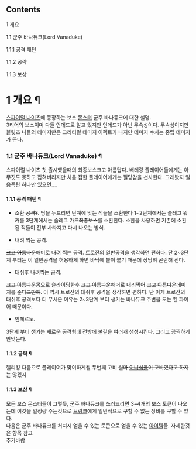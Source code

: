 ## Contents

    

1 개요

    

1.1 군주 바나듀크(Lord Vanaduke)

    

1.1.1 공격 패턴

1.1.2 공략

1.1.3 보상

# 1 개요 ¶

[스파이럴 나이츠](%EC%8A%A4%ED%8C%8C%EC%9D%B4%EB%9F%B4%20%EB%82%98%EC%9D%B4%EC%B8%A0.md)에 등장하는 보스 [몬스터](%EC%8A%A4%ED%8C%8C%EC%9D%B4%EB%9F%B4%20%EB%82%98%EC%9D%B4%EC%B8%A0/%EB%AA%AC%EC%8A%A4%ED%84%B0.md) 군주 바나듀크에 대한 설명.  
3티어의 보스이며 다들 언데드로 알고 있지만 언데드가 아닌 무속성이다. 무속성이지만 블릿츠 니들의 데미지만은 크리티컬 데미지 이펙트가 나지만
데미지 수치는 중립 데미지가 뜬다.

### 1.1 군주 바나듀크(Lord Vanaduke) ¶

스파이럴 나이츠 첫 출시했을때의 최종보스<del>크고 아름답다</del>. 배테랑 플레이어들에게는 아무짓도 못하고 잡혀버리지만 처음 접한
플레이어에게는 절망감을 선사한다. 그래봤자 얼음폭탄 하나만 있으면....

#### 1.1.1 공격 패턴 ¶

  * 소환 <del>공격?</del>.
땅을 두드리면 단계에 맞는 적들을 소환한다 1~2단계에서는 슬레그 워커를 3단계에서는 슬레그 가드<del>최종보스</del>를 소환한다.
소환을 사용하면 기존에 소환된 적들이 전부 사라지고 다시 나오는 방식.

  

  * 내려 찍는 공격.  

<del>크고 아름다운</del>해머로 내려 찍는 공격. 트로잔의 일반공격을 생각하면 편하다. 단 2~3단계 부터는 이 일반공격을 허용하게
하면 바닥에 불이 붙기 때문에 상당히 곤란해 진다.

  

  * 대쉬후 내려찍는 공격.  

<del>크고 아름다운</del>몸으로 슬라이딩한후 <del>크고 아름다운</del>해머로 내리찍어 <del>크고 아름다운</del>데미지를
준다<del>그만해</del>. 이 역시 트로잔의 대쉬후 공격을 생각하면 편하다. 단 이게 트로잔의 대쉬후 공격보다 더 무서운 이유는
2~3단계 부터 생기는 바나듀크 주변을 도는 헬 파이어 때문이다.

  

  * 인페르노.  

3단계 부터 생기는 새로운 공격형태 전방에 불길을 여러개 생성시킨다. 그리고 끔찍하게 안맞는다.

#### 1.1.2 공략 ¶

젤리킹 다음으로 플레이어가 맞이하게될 두번째 고비 <del>설마 [이녀](%EB%A1%9C%EC%96%B4%EB%AC%BC%EB%9F%AC%EC%8A%A4%20%EC%8C%8D%EB%91%A5%EC%9D%B4%28%EC%8A%A4%ED%8C%8C%EC%9D%B4%EB%9F%B4%20%EB%82%98%EC%9D%B4%EC%B8%A0%29.md)[석들](%EC%8A%A4%EB%84%A4%EC%96%B4%EB%B3%BC%EB%A0%89%EC%8A%A4%28%EC%8A%A4%ED%8C%8C%EC%9D%B4%EB%9F%B4%20%EB%82%98%EC%9D%B4%EC%B8%A0%29.md)이 고비였다고 하지는 않겠지</del>

#### 1.1.3 보상 ¶

모든 보스 몬스터들이 그렇듯, 군주 바나듀크를 쓰러뜨리면 3~4개의 보스 토큰이 나오는데 이것을 일정량 주는것으로 [브링크](%EC%8A%A4%ED%8C%8C%EC%9D%B4%EB%9F%B4%20%EB%82%98%EC%9D%B4%EC%B8%A0/NPC.md)에게 일반적으로
구할 수 없는 장비를 구할 수 있다.  
다음은 군주 바나듀크를 처치시 얻을 수 있는 토큰으로 얻을 수 있는 [아이템](%EC%8A%A4%ED%8C%8C%EC%9D%B4%EB%9F%B4%20%EB%82%98%EC%9D%B4%EC%B8%A0/%EC%95%84%EC%9D%B4%ED%85%9C.md)들. 자세한것은 항목
참고  
추가바람

